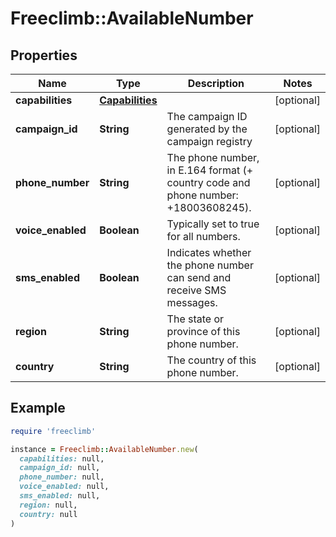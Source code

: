 # Freeclimb::AvailableNumber

## Properties

| Name | Type | Description | Notes |
| ---- | ---- | ----------- | ----- |
| **capabilities** | [**Capabilities**](Capabilities.md) |  | [optional] |
| **campaign_id** | **String** | The campaign ID generated by the campaign registry | [optional] |
| **phone_number** | **String** | The phone number, in E.164 format (+ country code and phone number: +18003608245). | [optional] |
| **voice_enabled** | **Boolean** | Typically set to true for all numbers. | [optional] |
| **sms_enabled** | **Boolean** | Indicates whether the phone number can send and receive SMS messages. | [optional] |
| **region** | **String** | The state or province of this phone number. | [optional] |
| **country** | **String** | The country of this phone number. | [optional] |

## Example

```ruby
require 'freeclimb'

instance = Freeclimb::AvailableNumber.new(
  capabilities: null,
  campaign_id: null,
  phone_number: null,
  voice_enabled: null,
  sms_enabled: null,
  region: null,
  country: null
)
```

